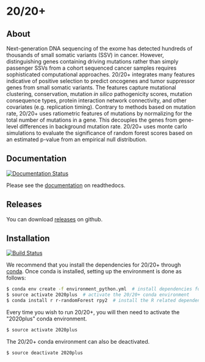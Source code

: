 # 20/20+

## About

Next-generation DNA sequencing of the exome has detected hundreds of thousands of small somatic variants (SSV) in cancer. However, distinguishing genes containing driving mutations rather than simply passenger SSVs from a cohort sequenced cancer samples requires sophisticated computational approaches.
20/20+ integrates many features indicative of positive selection to predict oncogenes and tumor suppressor genes from small somatic variants. 
The features capture mutational clustering, conservation, mutation *in silico* pathogenicity scores, mutation consequence types, protein interaction network connectivity, and other covariates (e.g. replication timing).
Contrary to methods based on mutation rate, 20/20+ uses ratiometric features of mutations by normalizing for the total number of mutations in a gene. This decouples the genes from gene-level differences in background mutation rate. 20/20+ uses monte carlo simulations to evaluate the significance of random forest scores based on an estimated p-value from an empirical null distribution.

## Documentation

[![Documentation Status](http://readthedocs.org/projects/2020plus/badge/?version=latest)](http://2020plus.readthedocs.io/en/latest/?badge=latest)

Please see the [documentation](http://2020plus.readthedocs.io/) on readthedocs.

## Releases

You can download [releases](https://github.com/KarchinLab/2020plus/releases) on github.

## Installation

[![Build Status](https://travis-ci.org/KarchinLab/2020plus.svg?branch=master)](https://travis-ci.org/KarchinLab/2020plus)

We recommend that you install the dependencies for 20/20+ through [conda](https://conda.io/miniconda.html). Once conda is installed, setting up the environment is done as follows:

```bash
$ conda env create -f environment_python.yml  # install dependencies for python
$ source activate 2020plus  # activate the 20/20+ conda environment
$ conda install r r-randomForest rpy2  # install the R related dependencies
```

Every time you wish to run 20/20+, you will then need to activate the "2020plus" conda environment.

```bash
$ source activate 2020plus
```

The 20/20+ conda environment can also be deactivated.

```bash
$ source deactivate 2020plus
```
